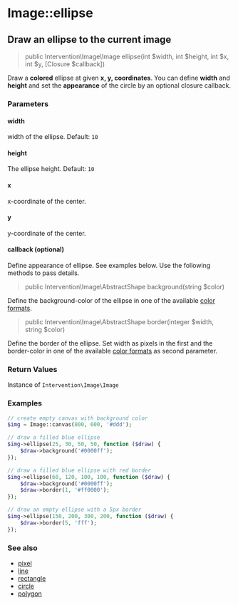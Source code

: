 # Image::ellipse
## Draw an ellipse to the current image

> public Intervention\Image\Image ellipse(int $width, int $height, int $x, int $y, [Closure $callback])

Draw a **colored** ellipse at given **x, y, coordinates**. You can define **width** and **height** and set the **appearance** of the circle by an optional closure callback.

### Parameters

#### width
width of the ellipse. Default: `10`

#### height
The ellipse height. Default: `10`

#### x
x-coordinate of the center.

#### y
y-coordinate of the center.

#### callback (optional)
Define appearance of ellipse. See examples below. Use the following methods to pass details.

> public Intervention\Image\AbstractShape background(string $color)

Define the background-color of the ellipse in one of the available [color formats](/v2/getting_started/formats).

> public Intervention\Image\AbstractShape border(integer $width, string $color)

Define the border of the ellipse. Set width as pixels in the first and the border-color in one of the available [color formats](/v2/getting_started/formats) as second parameter.

### Return Values
Instance of `Intervention\Image\Image`

### Examples

```php
// create empty canvas with background color
$img = Image::canvas(800, 600, '#ddd');

// draw a filled blue ellipse
$img->ellipse(25, 30, 50, 50, function ($draw) {
    $draw->background('#0000ff');
});

// draw a filled blue ellipse with red border
$img->ellipse(60, 120, 100, 100, function ($draw) {
    $draw->background('#0000ff');
    $draw->border(1, '#ff0000');
});

// draw an empty ellipse with a 5px border
$img->ellipse(150, 200, 300, 200, function ($draw) {
    $draw->border(5, 'fff');
});
```


### See also

- [pixel](/v2/api/pixel)
- [line](/v2/api/line)
- [rectangle](/v2/api/rectangle)
- [circle](/v2/api/circle)
- [polygon](/v2/api/polygon)
